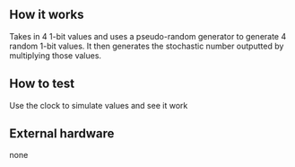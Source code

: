 <!---

This file is used to generate your project datasheet. Please fill in the information below and delete any unused
sections.

You can also include images in this folder and reference them in the markdown. Each image must be less than
512 kb in size, and the combined size of all images must be less than 1 MB.
-->

## How it works

Takes in 4 1-bit values and uses a pseudo-random generator to generate 4 random 1-bit values. It then generates the stochastic number outputted by multiplying those values.

## How to test

Use the clock to simulate values and see it work

## External hardware

none
